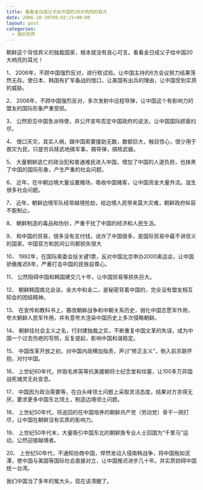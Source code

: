 ```yaml
---
title: 看看金日成父子给中国的20大响亮的耳光
date: 2006-10-20T09:02:21+00:00
layout: post
categories:
  - 我的世界
---
```


朝鲜这个背信弃义的独裁国家，根本就没有良心可言。看看金日成父子给中国20大响亮的耳光！

1、 2006年，不顾中国强烈反对，进行核试验。让中国主持的6方会议努力结果荡然无存。使日本、韩国有扩军备战的借口，让美国有出兵的理由，让中国受到实质的威胁。

2、 2006年，不顾中国强烈反对，多次发射中远程导弹，让中国这个有影响力的盟友的国际形象严重受损。

3、 公然拒见中国急派特使，并公开宣布否定中国政府的说法，让中国国际颜面扫尽。

4、 借口天灾，其实人祸，跟中国索要援助无数，数额巨大，触目惊心，很少用于救灾为民，只是穷兵赎武地搞军事，搞导弹，搞核武器。

5、 大量朝鲜逃亡的政治犯和普通难民进入中国，增加了中国的人道负担，也抹黑了中国的国际形象，产生严重的社会问题。

6、 近年，在中朝边境大量设置赌场，吸收中国赌客，让中国资金大量外流。滋生很多社会问题。

7、 近年，朝鲜边境军队经常越境抢劫，给边境人民带来莫大灾难，朝鲜政府纵容不能制止。

8、 朝鲜制造的毒品和伪钞，严重干扰了中国的经济和人民生活。

9、 和中国的贸易，很多没有支付钱，讹诈了中国很多，是国际贸易中最不讲信义的国家。中国官方和民间公司都损失很大

10、 1992年，在国际奥委会投关键1票，反对中国北京申办2000奥运会，让中国骄傲推迟8年，严重打击中国的民族自尊心。

11、 公然阻碍中国和韩国建交几十年，让中国贸易等损失巨大。

12、 朝鲜韩国南北会谈，金大中和金二，是秘密背着中国的，完全没有盟友相互知会的团结精神。

13、 在宣传和教科书上，篡改朝鲜战争和中朝关系历史，弱化中国志愿军作用，夸大朝鲜人民军作用，并有意夸大渲染中国历史上多次侵略朝鲜。

14、 朝鲜挂社会主义之名，行封建独裁之实，不断重复中国文革的失误，成为中国一个过去伤疤的写照，反复提起，影响中国和谐稳定。

15、 中国改革开放之初，对中国内政横加指责，声讨&#8221;修正主义&#8221;，倒入前苏联怀抱，对付中国。

16、 上世纪60年代，炸毁毛岸英等抗美援朝将士纪念堂和坟墓，让100多万异国战死魂灵无处安息。

17、 中国因为政治需要等，在白头峰领土问题上采取灵活态度，结果对方贪得无厌，要求更多中国东北领土，制造边境领土问题。

18、 上世纪50年代，将送回的在中国培养的朝鲜共产党（劳动党）骨干一网打尽，让中国在朝鲜没有实质的影响力。

19、 上世纪50年代末，大量吸引中国东北的朝鲜族专业人士回国为&#8221;千里马&#8221;运动，公然迎接越境者。

20、 上世纪50年代，不通知协商中国，悍然发动入侵南韩战争，将中国拖如泥潭，使中国与美国等国际社会直接对立，让中国推迟进步几十年。并实质妨碍中国统一台湾。

我们中国当了多年的冤大头，现在该清醒了。